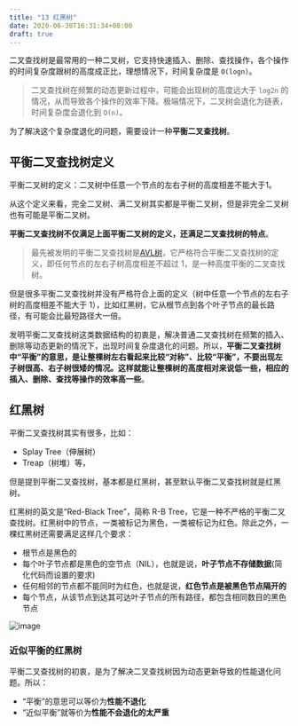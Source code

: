 ```yaml
---
title: "13 红黑树"
date: 2020-06-30T16:31:34+08:00
draft: true
---
```


二叉查找树是最常用的一种二叉树，它支持快速插入、删除、查找操作，各个操作的时间复杂度跟树的高度成正比，理想情况下，时间复杂度是 `O(logn)`。

> 二叉查找树在频繁的动态更新过程中，可能会出现树的高度远大于 `log2n` 的情况，从而导致各个操作的效率下降。极端情况下，二叉树会退化为链表，时间复杂度会退化到 `O(n)`。

为了解决这个复杂度退化的问题，需要设计一种**平衡二叉查找树**。

## 平衡二叉查找树定义

平衡二叉树的定义：二叉树中任意一个节点的左右子树的高度相差不能大于1。

从这个定义来看，完全二叉树、满二叉树其实都是平衡二叉树，但是非完全二叉树也有可能是平衡二叉树。

**平衡二叉查找树不仅满足上面平衡二叉树的定义，还满足二叉查找树的特点**。

> 最先被发明的平衡二叉查找树是[AVL树](https://zh.wikipedia.org/wiki/AVL%E6%A0%91)，它严格符合平衡二叉查找树的定义，即任何节点的左右子树高度相差不超过 1，是一种高度平衡的二叉查找树。

但是很多平衡二叉查找树并没有严格符合上面的定义（树中任意一个节点的左右子树的高度相差不能大于 1），比如红黑树，它从根节点到各个叶子节点的最长路径，有可能会比最短路径大一倍。

发明平衡二叉查找树这类数据结构的初衷是，解决普通二叉查找树在频繁的插入、删除等动态更新的情况下，出现时间复杂度退化的问题。所以，**平衡二叉查找树中“平衡”的意思，是让整棵树左右看起来比较“对称”、比较“平衡”，不要出现左子树很高、右子树很矮的情况。这样就能让整棵树的高度相对来说低一些，相应的插入、删除、查找等操作的效率高一些**。

## 红黑树

平衡二叉查找树其实有很多，比如：

- Splay Tree（伸展树）
- Treap（树堆）等，

但是提到平衡二叉查找树，基本都是红黑树，甚至默认平衡二叉查找树就是红黑树。

红黑树的英文是“Red-Black Tree”，简称 R-B Tree，它是一种不严格的平衡二叉查找树。红黑树中的节点，一类被标记为黑色，一类被标记为红色。除此之外，一棵红黑树还需要满足这样几个要求：

- 根节点是黑色的
- 每个叶子节点都是黑色的空节点（NIL），也就是说，**叶子节点不存储数据**(简化代码而设置的要求)
- 任何相邻的节点都不能同时为红色，也就是说，**红色节点是被黑色节点隔开的**
- 每个节点，从该节点到达其可达叶子节点的所有路径，都包含相同数目的黑色节点

![image](/images/903ee0dcb62bce2f5b47819541f9069a.jpg)

### 近似平衡的红黑树

平衡二叉查找树的初衷，是为了解决二叉查找树因为动态更新导致的性能退化问题。所以：

- “平衡”的意思可以等价为**性能不退化**
- “近似平衡”就等价为**性能不会退化的太严重**
